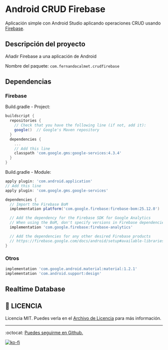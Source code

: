 # Android CRUD Firebase

Aplicación simple con Android Studio aplicando operaciones CRUD usando [Firebase](https://console.firebase.google.com/).

## Descripción del proyecto

Añadir Firebase a una aplicación de Android

Nombre del paquete: `com.fernandocalmet.crudfirebase`

## Dependencias

### Firebase

Build.gradle - Project: 

```gradle
buildscript {
  repositories {
    // Check that you have the following line (if not, add it):
    google()  // Google's Maven repository
  }
  dependencies {
    ...
    // Add this line
    classpath 'com.google.gms:google-services:4.3.4'
  }
}
```

Build.gradle - Module: 

```gradle
apply plugin: 'com.android.application'
// Add this line
apply plugin: 'com.google.gms.google-services'

dependencies {
  // Import the Firebase BoM
  implementation platform('com.google.firebase:firebase-bom:25.12.0')

  // Add the dependency for the Firebase SDK for Google Analytics
  // When using the BoM, don't specify versions in Firebase dependencies
  implementation 'com.google.firebase:firebase-analytics'

  // Add the dependencies for any other desired Firebase products
  // https://firebase.google.com/docs/android/setup#available-libraries
}
```

### Otros

```gradle
implementation 'com.google.android.material:material:1.2.1'
implementation 'com.android.support:design'
```

## Realtime Database

## :page_facing_up: LICENCIA

Licencia MIT. Puedes verla en el [Archivo de Licencia](https://github.com/FernandoCalmet/android-crud-firebase/blob/main/LICENSE) para más información.

---

:octocat: [Puedes seguirme en Github.](https://github.com/FernandoCalmet)

[![ko-fi](https://www.ko-fi.com/img/githubbutton_sm.svg)](https://ko-fi.com/T6T41JKMI)
